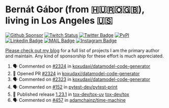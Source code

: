 # Bernát Gábor (from 🇭🇺🇷🇴🇬🇧), living in Los Angeles 🇺🇸

[![Github Sponsor](https://img.shields.io/static/v1?label=Sponsor&message=%E2%9D%A4&logo=GitHub&link=https://github.com/sponsors/gaborbernat&style=flat-square)](https://github.com/sponsors/gaborbernat)
[![Twitch Status](https://img.shields.io/twitch/status/gaborbernat?style=flat-square)](https://www.twitch.tv/gaborbernat)
[![Twitter Badge](https://img.shields.io/badge/-@gjbernat-1ca0f1?style=flat-square&labelColor=1ca0f1&logo=twitter&logoColor=white&link=https://twitter.com/gjbernat)](https://twitter.com/gjbernat)
[![PyPI](https://img.shields.io/badge/-gaborbernat-0073b7?style=flat-square&logo=Python&logoColor=white&link=https://pypi.org/user/gaborbernat/)](https://pypi.org/user/gaborbernat/)
[![Linkedin Badge](https://img.shields.io/badge/-gaborbernat-blue?style=flat-square&logo=Linkedin&logoColor=white&link=https://www.linkedin.com/in/gaborbernat/)](https://www.linkedin.com/in/gaborbernat/)
[![MAIL Badge](https://img.shields.io/badge/-gaborjbernat@gmail.com-c14438?style=flat-square&logo=Gmail&logoColor=white&link=mailto:gaborjbernat@gmail.com)](mailto:gaborjbernat@gmail.com)
[![Instagram Badge](https://img.shields.io/badge/-@gabor__bernat-845EC2?style=flat-square&labelColor=white&logo=Instagram&link=https://instagram.com/gabor_bernat/)](https://instagram.com/gabor_bernat)

[Please check out my blog](https://bernat.tech/about/) for a full list of projects I am the primary author and maintain.
Any kind of sponsorship for these effort is much appreciated.

<!--START_SECTION:activity-->

1. 🗣 Commented on [#2324](https://github.com/koxudaxi/datamodel-code-generator/pull/2324#issuecomment-2658349431) in [koxudaxi/datamodel-code-generator](https://github.com/koxudaxi/datamodel-code-generator)
2. 💪 Opened PR [#2324](https://github.com/koxudaxi/datamodel-code-generator/pull/2324) in [koxudaxi/datamodel-code-generator](https://github.com/koxudaxi/datamodel-code-generator)
3. 🗣 Commented on [#2323](https://github.com/koxudaxi/datamodel-code-generator/pull/2323#issuecomment-2657855559) in [koxudaxi/datamodel-code-generator](https://github.com/koxudaxi/datamodel-code-generator)
4. 🗣 Commented on [#152](https://github.com/pytest-dev/pytest-print/issues/152#issuecomment-2657652810) in [pytest-dev/pytest-print](https://github.com/pytest-dev/pytest-print)
5. 🚀 Published release [1.23.1](https://github.com/tox-dev/tox-uv/releases/tag/1.23.1) in [tox-dev/tox-uv](https://github.com/tox-dev/tox-uv)
   [tox-dev/tox](https://github.com/tox-dev/tox)
5. 🗣 Commented on [#457](https://github.com/adamchainz/time-machine/pull/457#issuecomment-2197730644) in
[adamchainz/time-machine](https://github.com/adamchainz/time-machine)
<!--END_SECTION:activity-->

